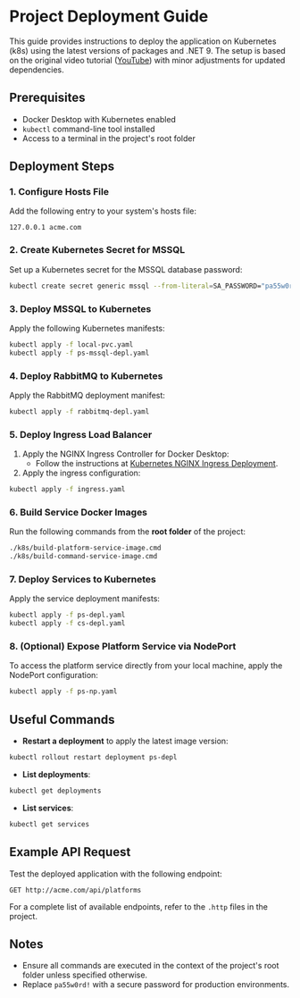# Project Deployment Guide

This guide provides instructions to deploy the application on Kubernetes (k8s) using the latest versions of packages and .NET 9. The setup is based on the original video tutorial ([YouTube](https://www.youtube.com/watch?v=DgVjEo3OGBI)) with minor adjustments for updated dependencies.

## Prerequisites
- Docker Desktop with Kubernetes enabled
- `kubectl` command-line tool installed
- Access to a terminal in the project's root folder

## Deployment Steps

### 1. Configure Hosts File
Add the following entry to your system's hosts file:
```
127.0.0.1 acme.com
```

### 2. Create Kubernetes Secret for MSSQL
Set up a Kubernetes secret for the MSSQL database password:
```bash
kubectl create secret generic mssql --from-literal=SA_PASSWORD="pa55w0rd!"
```

### 3. Deploy MSSQL to Kubernetes
Apply the following Kubernetes manifests:
```bash
kubectl apply -f local-pvc.yaml
kubectl apply -f ps-mssql-depl.yaml
```

### 4. Deploy RabbitMQ to Kubernetes
Apply the RabbitMQ deployment manifest:
```bash
kubectl apply -f rabbitmq-depl.yaml
```

### 5. Deploy Ingress Load Balancer
1. Apply the NGINX Ingress Controller for Docker Desktop:
   - Follow the instructions at [Kubernetes NGINX Ingress Deployment](https://kubernetes.github.io/ingress-nginx/deploy/#docker-desktop).
2. Apply the ingress configuration:
```bash
kubectl apply -f ingress.yaml
```

### 6. Build Service Docker Images
Run the following commands from the **root folder** of the project:
```bash
./k8s/build-platform-service-image.cmd
./k8s/build-command-service-image.cmd
```

### 7. Deploy Services to Kubernetes
Apply the service deployment manifests:
```bash
kubectl apply -f ps-depl.yaml
kubectl apply -f cs-depl.yaml
```

### 8. (Optional) Expose Platform Service via NodePort
To access the platform service directly from your local machine, apply the NodePort configuration:
```bash
kubectl apply -f ps-np.yaml
```

## Useful Commands
- **Restart a deployment** to apply the latest image version:
```bash
kubectl rollout restart deployment ps-depl
```
- **List deployments**:
```bash
kubectl get deployments
```
- **List services**:
```bash
kubectl get services
```

## Example API Request
Test the deployed application with the following endpoint:
```
GET http://acme.com/api/platforms
```
For a complete list of available endpoints, refer to the `.http` files in the project.

## Notes
- Ensure all commands are executed in the context of the project's root folder unless specified otherwise.
- Replace `pa55w0rd!` with a secure password for production environments.
